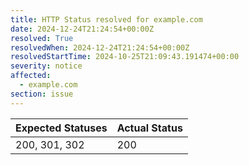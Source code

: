 ```yaml
---
title: HTTP Status resolved for example.com
date: 2024-12-24T21:24:54+00:00Z
resolved: True
resolvedWhen: 2024-12-24T21:24:54+00:00Z
resolvedStartTime: 2024-10-25T21:09:43.191474+00:00
severity: notice
affected:
  - example.com
section: issue
---
```


| Expected Statuses | Actual Status  |
|-------------------|----------------|
| 200, 301, 302 | 200 |
